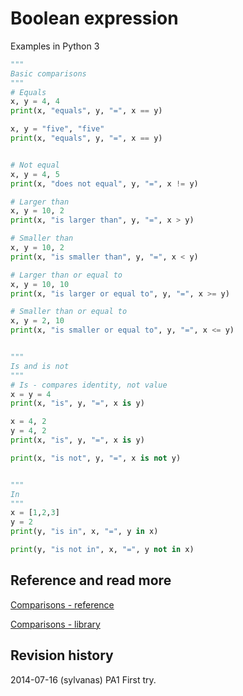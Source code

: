 Boolean expression
==============================
Examples in Python 3


```python
"""
Basic comparisons
"""
# Equals
x, y = 4, 4
print(x, "equals", y, "=", x == y)

x, y = "five", "five"
print(x, "equals", y, "=", x == y)


# Not equal
x, y = 4, 5
print(x, "does not equal", y, "=", x != y)

# Larger than
x, y = 10, 2
print(x, "is larger than", y, "=", x > y)

# Smaller than
x, y = 10, 2
print(x, "is smaller than", y, "=", x < y)

# Larger than or equal to
x, y = 10, 10
print(x, "is larger or equal to", y, "=", x >= y)

# Smaller than or equal to
x, y = 2, 10
print(x, "is smaller or equal to", y, "=", x <= y)


"""
Is and is not
"""
# Is - compares identity, not value
x = y = 4
print(x, "is", y, "=", x is y)

x = 4, 2
y = 4, 2
print(x, "is", y, "=", x is y)

print(x, "is not", y, "=", x is not y)


"""
In
"""
x = [1,2,3]
y = 2
print(y, "is in", x, "=", y in x)

print(y, "is not in", x, "=", y not in x)
```


Reference and read more
------------------------------

[Comparisons - reference](https://docs.python.org/3/reference/expressions.html#not-in)

[Comparisons - library](https://docs.python.org/3/library/stdtypes.html#comparisons)


Revision history
------------------------------

2014-07-16 (sylvanas) PA1 First try.
